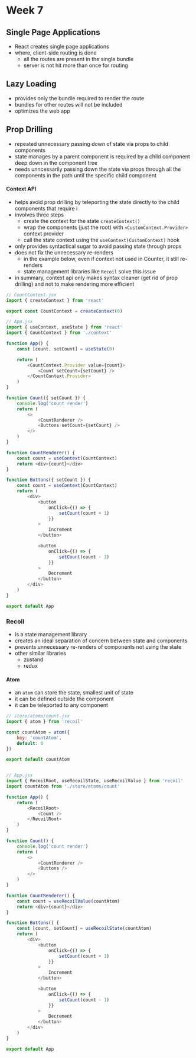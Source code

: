 # Week 7

## Single Page Applications

-   React creates single page applications
-   where, client-side routing is done
    -   all the routes are present in the single bundle
    -   server is not hit more than once for routing

## Lazy Loading

-   provides only the bundle required to render the route
-   bundles for other routes will not be included
-   optimizes the web app

## Prop Drilling

-   repeated unnecessary passing down of state via props to child components
-   state manages by a parent component is required by a child component deep down in the component tree
-   needs unncessarily passing down the state via props through all the components in the path until the specific child component

#### Context API

-   helps avoid prop drilling by teleporting the state directly to the child components that require i
-   involves three steps
    -   create the context for the state `createContext()`
    -   wrap the components (just the root) with `<CustomContext.Provider>` context provider
    -   call the state context using the `useContext(CustomContext)` hook
-   only provides syntactical sugar to avoid passing state through props
-   does not fix the unnecessary re-renders
    -   in the example below, even if context not used in Counter, it still re-renders
    -   state management libraries like `Recoil` solve this issue
-   in summary, context api only makes syntax cleaner (get rid of prop drilling) and not to make rendering more efficient

```javascript
// CountContext.jsx
import { createContext } from 'react'

export const CountContext = createContext(0)

// App.jsx
import { useContext, useState } from 'react'
import { CountContext } from './context'

function App() {
    const [count, setCount] = useState(0)

    return (
        <CountContext.Provider value={count}>
            <Count setCount={setCount} />
        </CountContext.Provider>
    )
}

function Count({ setCount }) {
    console.log('count render')
    return (
        <>
            <CountRenderer />
            <Buttons setCount={setCount} />
        </>
    )
}

function CountRenderer() {
    const count = useContext(CountContext)
    return <div>{count}</div>
}

function Buttons({ setCount }) {
    const count = useContext(CountContext)
    return (
        <div>
            <button
                onClick={() => {
                    setCount(count + 1)
                }}
            >
                Increment
            </button>

            <button
                onClick={() => {
                    setCount(count - 1)
                }}
            >
                Decrement
            </button>
        </div>
    )
}

export default App
```

### Recoil

-   is a state management library
-   creates an ideal separation of concern between state and components
-   prevents unnecessary re-renders of components not using the state
-   other similar libraries
    -   zustand
    -   redux

#### Atom

-   an `atom` can store the state, smallest unit of state
-   it can be defined outside the component
-   it can be teleported to any component

```javascript
// store/atoms/count.jsx
import { atom } from 'recoil'

const countAtom = atom({
    key: 'countAtom',
    default: 0
})

export default countAtom


// App.jsx
import { RecoilRoot, useRecoilState, useRecoilValue } from 'recoil'
import countAtom from './store/atoms/count'

function App() {
    return (
        <RecoilRoot>
            <Count />
        </RecoilRoot>
    )
}

function Count() {
    console.log('count render')
    return (
        <>
            <CountRenderer />
            <Buttons />
        </>
    )
}

function CountRenderer() {
    const count = useRecoilValue(countAtom)
    return <div>{count}</div>
}

function Buttons() {
    const [count, setCount] = useRecoilState(countAtom)
    return (
        <div>
            <button
                onClick={() => {
                    setCount(count + 1)
                }}
            >
                Increment
            </button>

            <button
                onClick={() => {
                    setCount(count - 1)
                }}
            >
                Decrement
            </button>
        </div>
    )
}

export default App

```
